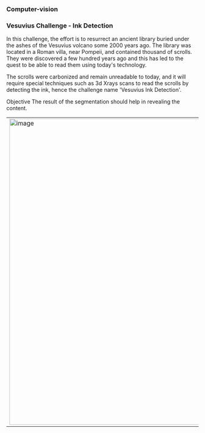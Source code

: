 ### Computer-vision

### Vesuvius Challenge - Ink Detection
In this challenge, the effort is to resurrect an ancient library buried under the ashes of the Vesuvius volcano some 2000 years ago. The library was located in a Roman villa, near Pompeii, and contained thousand of scrolls. They were discovered a few hundred years ago and this has led to the quest to be able to read them using today's technology. 

The scrolls were carbonized and remain unreadable to today, and it will require special techniques such as 3d Xrays scans to read the scrolls by detecting the ink, hence the challenge name 'Vesuvius Ink Detection'.

Objective
The result of the segmentation should help in revealing the content.
<table>
<td> <img width="800" alt="image" src="https://user-images.githubusercontent.com/67139134/235379998-b951d112-df54-455a-94e3-36c25f623b6b.png"> </td>
<td> <img width="750" alt="image" src="https://user-images.githubusercontent.com/67139134/235380120-d77c441b-86f0-478d-b444-2f89bc2e4ec0.png"> </td>
<td align="left"> <img width="379" alt="image" src="https://user-images.githubusercontent.com/67139134/235380981-ee179aab-0d92-4211-adfc-c1f6ff3e14bd.png">
</td>

</table>
